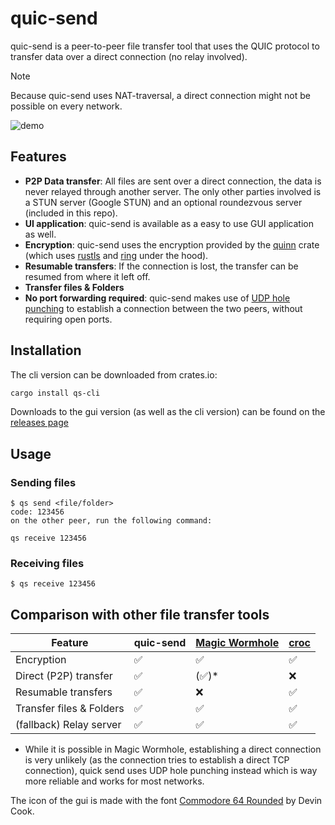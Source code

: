 # quic-send

quic-send is a peer-to-peer file transfer tool that uses the QUIC protocol to transfer data over a direct connection (no relay involved).

> [!NOTE]
> Because quic-send uses NAT-traversal, a direct connection might not be possible on every network. 

![demo](https://github.com/user-attachments/assets/4e3e648e-a3c5-495e-ae0e-4447b2ccfed8)

## Features
- **P2P Data transfer**: All files are sent over a direct connection, the data is never relayed through another server. The only other parties
involved is a STUN server (Google STUN) and an optional roundezvous server (included in this repo).
- **UI application**: quic-send is available as a easy to use GUI application as well.
- **Encryption**: quic-send uses the encryption provided by the [quinn](https://crates.io/crates/quinn) crate (which uses [rustls](https://crates.io/crates/rustls) and [ring](https://crates.io/crates/ring) under the hood).
- **Resumable transfers**: If the connection is lost, the transfer can be resumed from where it left off.
- **Transfer files & Folders**
- **No port forwarding required**: quic-send makes use of [UDP hole punching](https://en.wikipedia.org/wiki/UDP_hole_punching) to establish a connection between the two peers, without requiring open ports.

## Installation

The cli version can be downloaded from crates.io:

```bash
cargo install qs-cli
```

Downloads to the gui version (as well as the cli version) can be found on the [releases page](https://github.com/maxomatic458/quic-send/releases)

## Usage

### Sending files

```
$ qs send <file/folder>
code: 123456
on the other peer, run the following command:

qs receive 123456
```

### Receiving files

```
$ qs receive 123456
```


## Comparison with other file transfer tools
| Feature | quic-send | [Magic Wormhole](https://github.com/magic-wormhole/magic-wormhole) | [croc](https://github.com/schollz/croc) |
|---------|-----------|--------------------------------------------------------------------|-----------------------------------------|
| Encryption | ✅ | ✅ | ✅ |
| Direct (P2P) transfer  | ✅ | (✅)* | ❌ |
| Resumable transfers | ✅ | ❌ | ✅ |
| Transfer files & Folders | ✅ | ✅ | ✅ |
| (fallback) Relay server | ✅ | ✅ | ✅ |

* While it is possible in Magic Wormhole, establishing a direct connection is very unlikely (as the connection tries to establish a direct TCP connection), quick send uses UDP hole punching instead which is way more reliable and works for most networks.

The icon of the gui is made with the font [Commodore 64 Rounded](https://online-fonts.com/fonts/commodore-64-rounded) by Devin Cook.